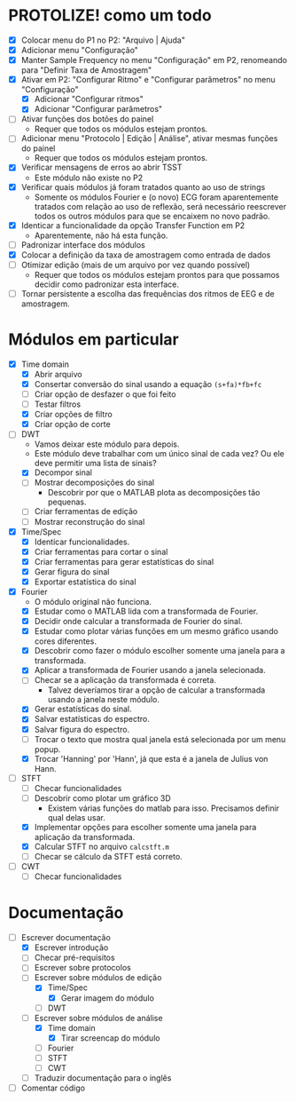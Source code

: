 # PROTOLIZE! como um todo

- [x] Colocar menu do P1 no P2: "Arquivo | Ajuda"
- [x] Adicionar menu "Configuração"
- [x] Manter Sample Frequency no menu "Configuração" em P2, renomeando para "Definir Taxa de Amostragem"
- [x] Ativar em P2: "Configurar Ritmo" e "Configurar parâmetros" no menu "Configuração"
  - [x] Adicionar "Configurar ritmos"
  - [x] Adicionar "Configurar parâmetros"
- [ ] Ativar funções dos botões do painel
  + Requer que todos os módulos estejam prontos.
- [ ] Adicionar menu "Protocolo | Edição | Análise", ativar mesmas funções do painel
  + Requer que todos os módulos estejam prontos.
- [x] Verificar mensagens de erros ao abrir TSST
  + Este módulo não existe no P2
- [x] Verificar quais módulos já foram tratados quanto ao uso de strings
  + Somente os módulos Fourier e (o novo) ECG foram aparentemente tratados com relação ao uso de reflexão, será necessário reescrever todos os outros módulos para que se encaixem no novo padrão.
- [x] Identicar a funcionalidade da opção Transfer Function em P2
  + Aparentemente, não há esta função.
- [ ] Padronizar interface dos módulos
- [x] Colocar a definição da taxa de amostragem como entrada de dados
- [ ] Otimizar edição (mais de um arquivo por vez quando possível)
  + Requer que todos os módulos estejam prontos para que possamos decidir como padronizar esta interface.
- [ ] Tornar persistente a escolha das frequências dos ritmos de EEG e de amostragem.

# Módulos em particular

- [x] Time domain
  - [x] Abrir arquivo
  - [x] Consertar conversão do sinal usando a equação `(s+fa)*fb+fc`
  - [ ] Criar opção de desfazer o que foi feito
  - [ ] Testar filtros
  - [x] Criar opções de filtro
  - [x] Criar opção de corte
- [ ] DWT
  + Vamos deixar este módulo para depois.
  + Este módulo deve trabalhar com um único sinal de cada vez? Ou ele deve permitir uma lista de sinais?
  - [x] Decompor sinal
  - [ ] Mostrar decomposições do sinal
    + Descobrir por que o MATLAB plota as decomposições tão pequenas.
  - [ ] Criar ferramentas de edição
  - [ ] Mostrar reconstrução do sinal
- [x] Time/Spec
  - [x] Identicar funcionalidades.
  - [x] Criar ferramentas para cortar o sinal
  - [x] Criar ferramentas para gerar estatísticas do sinal
  - [x] Gerar figura do sinal
  - [x] Exportar estatística do sinal	  
- [x] Fourier
  + O módulo original não funciona.
  - [x] Estudar como o MATLAB lida com a transformada de Fourier.
  - [x] Decidir onde calcular a transformada de Fourier do sinal.
  - [x] Estudar como plotar várias funções em um mesmo gráfico usando cores diferentes.
  - [x] Descobrir como fazer o módulo escolher somente uma janela para a   transformada.
  - [x] Aplicar a transformada de Fourier usando a janela selecionada.
  - [ ] Checar se a aplicação da transformada é correta.
    + Talvez deveríamos tirar a opção de calcular a transformada usando a janela neste módulo.
  - [x] Gerar estatísticas do sinal.
  - [x] Salvar estatísticas do espectro.
  - [x] Salvar figura do espectro.
  - [ ] Trocar o texto que mostra qual janela está selecionada por um menu popup.
  - [x] Trocar 'Hanning' por 'Hann', já que esta é a janela de Julius von Hann.
- [ ] STFT
  - [ ] Checar funcionalidades
  - [ ] Descobrir como plotar um gráfico 3D
    + Existem várias funções do matlab para isso. Precisamos definir qual delas usar.
  - [x] Implementar opções para escolher somente uma janela para aplicação da transformada.
  - [x] Calcular STFT no arquivo `calcstft.m`
  - [ ] Checar se cálculo da STFT está correto.
- [ ] CWT
  - [ ] Checar funcionalidades

# Documentação

- [ ] Escrever documentação
  - [x] Escrever introdução
  - [ ] Checar pré-requisitos
  - [ ] Escrever sobre protocolos
  - [ ] Escrever sobre módulos de edição
    - [x] Time/Spec
      - [x] Gerar imagem do módulo
    - [ ] DWT
  - [ ] Escrever sobre módulos de análise
    - [x] Time domain
      - [x] Tirar screencap do módulo
    - [ ] Fourier
    - [ ] STFT
    - [ ] CWT
  - [ ] Traduzir documentação para o inglês
- [ ] Comentar código
